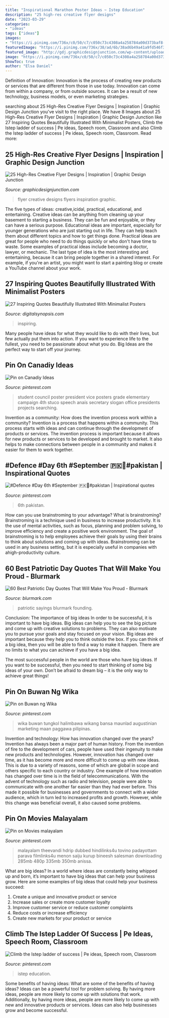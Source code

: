 ```yaml
---
title: "Inspirational Marathon Poster Ideas ~ Istep Education"
description: "25 high-res creative flyer designs"
date: "2023-03-29"
categories:
- "ideas"
tags: ["ideas"]
images:
- "https://i.pinimg.com/736x/c0/50/c7/c050c73c4308a4a258784a00d373baf8--school-campaign-posters-student-council-posters.jpg"
featuredImage: "https://i.pinimg.com/736x/38/ad/6b/38ad6b49a41a9fd546f393d6332df8ec.jpg"
featured_image: "http://gdj.graphicdesignjunction.com/wp-content/uploads/2011/10/flyers-design-26.jpg"
image: "https://i.pinimg.com/736x/c0/50/c7/c050c73c4308a4a258784a00d373baf8--school-campaign-posters-student-council-posters.jpg"
ShowToc: true
author: "Elsa Daniel"
---
```



Definition of Innovation:
Innovation is the process of creating new products or services that are different from those in use today. Innovation can come from within a company, or from outside sources. It can be a result of new technology, business models, or even marketing strategies.

	

		
searching about 25 High-Res Creative Flyer Designs | Inspiration | Graphic Design Junction you've visit to the right place. We have 8 Images about 25 High-Res Creative Flyer Designs | Inspiration | Graphic Design Junction like 27 Inspiring Quotes Beautifully Illustrated With Minimalist Posters, Climb the Istep ladder of success | Pe ideas, Speech room, Classroom and also Climb the Istep ladder of success | Pe ideas, Speech room, Classroom. Read more:
		
    
## 25 High-Res Creative Flyer Designs | Inspiration | Graphic Design Junction

<img loading=lazy src="http://gdj.graphicdesignjunction.com/wp-content/uploads/2011/10/flyers-design-26.jpg" onerror="this.onerror=null;this.src='https://tse2.mm.bing.net/th?id=OIP.qf0NCj0NECc5QsS-Kc_-wgHaKc&amp;pid=15.1';" alt="25 High-Res Creative Flyer Designs | Inspiration | Graphic Design Junction">

_Source: graphicdesignjunction.com_

>flyer creative designs flyers inspiration graphic. 

	

The five types of ideas: creative,icidal, practical, educational, and entertaining.
Creative ideas can be anything from cleaning up your basement to starting a business. They can be fun and enjoyable, or they can have a serious purpose. Educational ideas are important, especially for younger generations who are just starting out in life. They can help teach them about different topics and how to get things done. Practical ideas are great for people who need to do things quickly or who don't have time to waste. Some examples of practical ideas include becoming a doctor, lawyer, or mechanic. The last type of idea is the most interesting and entertaining, because it can bring people together in a shared interest. For example, if you're an artist, you might want to start a painting blog or create a YouTube channel about your work.

    
## 27 Inspiring Quotes Beautifully Illustrated With Minimalist Posters

<img loading=lazy src="https://digitalsynopsis.com/wp-content/uploads/2014/10/famous-quotes-illustrations-poster-minimalistic-designs-23.jpg" onerror="this.onerror=null;this.src='https://tse1.mm.bing.net/th?id=OIP.ugzNYbKnmVs5OO4-RBvcvgHaJ4&amp;pid=15.1';" alt="27 Inspiring Quotes Beautifully Illustrated With Minimalist Posters">

_Source: digitalsynopsis.com_

>inspiring. 

	

Many people have ideas for what they would like to do with their lives, but few actually put them into action. If you want to experience life to the fullest, you need to be passionate about what you do. Big Ideas are the perfect way to start off your journey.

    
## Pin On Canadiy Ideas

<img loading=lazy src="https://i.pinimg.com/736x/c0/50/c7/c050c73c4308a4a258784a00d373baf8--school-campaign-posters-student-council-posters.jpg" onerror="this.onerror=null;this.src='https://tse1.mm.bing.net/th?id=OIP.MOC5O-4z9gFoHH8pRXlWVQHaJ3&amp;pid=15.1';" alt="Pin on Canadiy Ideas">

_Source: pinterest.com_

>student council poster president vice posters grade elementary campaign 4th stuco speech anaís secretary slogan office presidents projects searching. 

	

Invention as a community: How does the invention process work within a community?
Invention is a process that happens within a community. This process starts with ideas and can continue through the development of products or services. The invention process is important because it allows for new products or services to be developed and brought to market. It also helps to make connections between people in a community and makes it easier for them to work together.

    
## #Defence #Day 6th #September 🇵🇰💚#pakistan | Inspirational Quotes

<img loading=lazy src="https://i.pinimg.com/736x/1d/04/e4/1d04e44973c69cb4e67e8ee26ead863e.jpg" onerror="this.onerror=null;this.src='https://tse1.mm.bing.net/th?id=OIP.l2QbgBlEIeXuB5Xc_cQSkwHaGk&amp;pid=15.1';" alt="#Defence #Day 6th #September 🇵🇰💚#pakistan | Inspirational quotes">

_Source: pinterest.com_

>6th pakistan. 

	

How can you use brainstroming to your advantage?
What is brainstroming? Brainstroming is a technique used in business to increase productivity. It is the use of mental activities, such as focus, planning and problem solving, to improve efficiency and create a positive work environment. The goal of brainstroming is to help employees achieve their goals by using their brains to think about solutions and coming up with ideas. Brainstroming can be used in any business setting, but it is especially useful in companies with ahigh-productivity culture.

    
## 60 Best Patriotic Day Quotes That Will Make You Proud - Blurmark

<img loading=lazy src="https://www.blurmark.com/wp-content/uploads/2018/04/Patriotic-Quotes-15.jpg" onerror="this.onerror=null;this.src='https://tse1.mm.bing.net/th?id=OIP.qWRDh_RMUYy6Zq5pIyW8zAHaGk&amp;pid=15.1';" alt="60 Best Patriotic Day Quotes That Will Make You Proud - Blurmark">

_Source: blurmark.com_

>patriotic sayings blurmark founding. 

	

Conclusion: The importance of big ideas
In order to be successful, it is important to have big ideas. Big ideas can help you to see the big picture and come up with creative solutions to problems. They can also motivate you to pursue your goals and stay focused on your vision.
Big ideas are important because they help you to think outside the box. If you can think of a big idea, then you will be able to find a way to make it happen. There are no limits to what you can achieve if you have a big idea.

The most successful people in the world are those who have big ideas. If you want to be successful, then you need to start thinking of some big ideas of your own. Don’t be afraid to dream big – it is the only way to achieve great things!

    
## Pin On Buwan Ng Wika

<img loading=lazy src="https://i.pinimg.com/736x/38/ad/6b/38ad6b49a41a9fd546f393d6332df8ec.jpg" onerror="this.onerror=null;this.src='https://tse2.mm.bing.net/th?id=OIP.h2VzJhGx29Ge8wnRinpvWgAAAA&amp;pid=15.1';" alt="Pin on Buwan ng Wika">

_Source: pinterest.com_

>wika buwan tungkol halimbawa wikang bansa maunlad augustinian marketing maan paggawa pilipinas. 

	

Invention and technology: How has innovation changed over the years?
Invention has always been a major part of human history. From the invention of fire to the development of cars, people have used their ingenuity to make new products and technologies. However, innovation has changed over time, as it has become more and more difficult to come up with new ideas. This is due to a variety of reasons, some of which are global in scope and others specific to each country or industry.
One example of how innovation has changed over time is in the field of telecommunications. With the advent of technology such as radio and television, people were able to communicate with one another far easier than they had ever before. This made it possible for businesses and governments to connect with a wider audience, which in turn led to increased profits and growth. However, while this change was beneficial overall, it also caused some problems.

    
## Pin On Movies Malayalam

<img loading=lazy src="https://i.pinimg.com/736x/57/78/f6/5778f6d10470fb7139379deea659a8ec.jpg" onerror="this.onerror=null;this.src='https://tse4.mm.bing.net/th?id=OIP.njvWU0H3mzT27wW_jQfUqgHaK0&amp;pid=15.1';" alt="Pin on Movies malayalam">

_Source: pinterest.com_

>malayalam theevandi hdrip dubbed hindilinks4u tovino padayottam parava filmlinks4u menon saiju kurup bineesh salesman downloading 285mb 480p 335mb 350mb anissa. 

	

What are big ideas?
In a world where ideas are constantly being whipped up and born, it’s important to have big ideas that can help your business grow. Here are some examples of big ideas that could help your business succeed: 
1. Create a unique and innovative product or service 
2. Increase sales or create more customer loyalty 
3. Improve customer service or reduce customer complaints 
4. Reduce costs or increase efficiency 
5. Create new markets for your product or service 

    
## Climb The Istep Ladder Of Success | Pe Ideas, Speech Room, Classroom

<img loading=lazy src="https://i.pinimg.com/736x/7f/aa/f7/7faaf73339aeff6b166c73ca80bab36c--ladders.jpg" onerror="this.onerror=null;this.src='https://tse2.mm.bing.net/th?id=OIP.aq0fyXtYQfy7bGzYv0-WlgHaJ3&amp;pid=15.1';" alt="Climb the Istep ladder of success | Pe ideas, Speech room, Classroom">

_Source: pinterest.com_

>istep education. 

	

Some benefits of having ideas: What are some of the benefits of having ideas?
Ideas can be a powerful tool for problem solving. By having more ideas, people are more likely to come up with solutions that work. Additionally, by having more ideas, people are more likely to come up with new and innovative products or services. Ideas can also help businesses grow and become successful.

